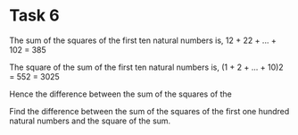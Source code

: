# Task 6

The sum of the squares of the first ten natural numbers is,
12 + 22 + ... + 102 = 385

The square of the sum of the first ten natural numbers is,
(1 + 2 + ... + 10)2 = 552 = 3025

Hence the difference between the sum of the squares of the 

Find the difference between the sum of the squares of the first 
one hundred natural numbers and the square of the sum.


